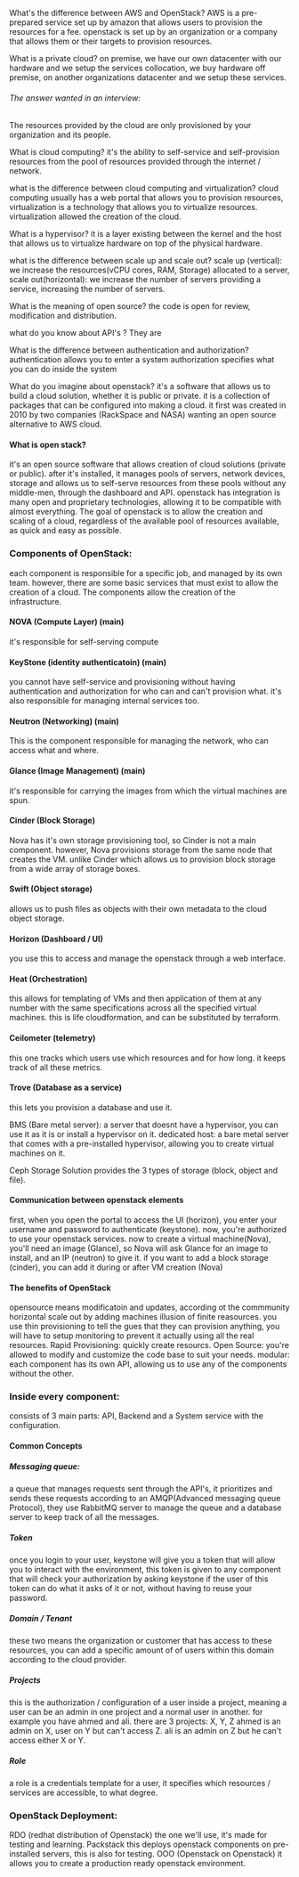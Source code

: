 What's the difference between AWS and OpenStack?
AWS is a pre-prepared service set up by amazon that allows users to provision the resources for a fee.
openstack is set up by an organization or a company that allows them or their targets to provision resources.

What is a private cloud?
on premise, we have our own datacenter with our hardware and we setup the services
collocation, we buy hardware off premise, on another organizations datacenter and we setup these services.
###### The answer wanted in an interview:
The resources provided by the cloud are only provisioned by your organization and its people.

What is cloud computing?
it's the ability to self-service and self-provision resources from the pool of resources provided through the internet / network.

what is the difference between cloud computing and virtualization?
cloud computing usually has a web portal that allows you to provision resources, virtualization is a technology that allows you to virtualize resources.
virtualization allowed the creation of the cloud.

What is a hypervisor?
it is a layer existing between the kernel and the host that allows us to virtualize hardware on top of the physical hardware.

what is the difference between scale up and scale out?
scale up (vertical): we increase the resources(vCPU cores, RAM, Storage) allocated to a server, 
scale out(horizontal): we increase the number of servers providing a service, increasing the number of servers.

What is the meaning of open source?
the code is open for review, modification and distribution.

what do you know about API's ?
They are 

What is the difference between authentication and authorization?
authentication allows you to enter a system
authorization specifies what you can do inside the system

What do you imagine about openstack?
it's a software that allows us to build a cloud solution, whether it is public or private.
it is a collection of packages that can be configured into making a cloud.
it first was created in 2010 by two companies (RackSpace and NASA) wanting an open source alternative to AWS cloud.

#### What is open stack?
it's an open source software that allows creation of cloud solutions (private or public).
after it's installed, it manages pools of servers, network devices, storage and allows us to self-serve resources from these pools without any middle-men, through the dashboard and API.
openstack has integration is many open and proprietary technologies, allowing it to be compatible with almost everything.
The goal of openstack is to allow the creation and scaling of a cloud, regardless of the available pool of resources available, as quick and easy as possible.

### Components of OpenStack:
each component is responsible for a specific job, and managed by its own team.
however, there are some basic services that must exist to allow the creation of a cloud.
The components allow the creation of the infrastructure.
#### NOVA (Compute Layer) (main)
it's responsible for self-serving compute
#### KeyStone (identity authenticatoin) (main)
you cannot have self-service and provisioning without having authentication and authorization for who can and can't provision what.
it's also responsible for managing internal services too.
#### Neutron (Networking) (main)
This is the component responsible for managing the network, who can access what and where.
#### Glance (Image Management) (main)
it's responsible for carrying the images from which the virtual machines are spun.
#### Cinder (Block Storage)
Nova has it's own storage provisioning tool, so Cinder is not a main component. however, Nova provisions storage from the same node that creates the VM.
unlike Cinder which allows us to provision block storage from a wide array of storage boxes.
#### Swift (Object storage)
allows us to push files as objects with their own metadata to the cloud object storage.
#### Horizon (Dashboard / UI)
you use this to access and manage the openstack through a web interface.
#### Heat (Orchestration)
this allows for templating of VMs and then application of them at any number with the same specifications across all the specified virtual machines.
this is life cloudformation, and can be substituted by terraform.
#### Ceilometer (telemetry)
this one tracks which users use which resources and for how long.
it keeps track of all these metrics.
#### Trove (Database as a service)
this lets you provision a database and use it.

BMS (Bare metal server): a server that doesnt have a hypervisor, you can use it as it is or install a hypervisor on it.
dedicated host: a bare metal server that comes with a pre-installed hypervisor, allowing you to create virtual machines on it.

Ceph Storage Solution provides the 3 types of storage (block, object and file).

#### Communication between openstack elements
first, when you open the portal to access the UI (horizon), you enter your username and password  to authenticate (keystone).
now, you're authorized to use your openstack services.
now to create a virtual machine(Nova), you'll need an image (Glance), so Nova will ask Glance for an image to install, and an IP (neutron) to give it.
if you want to add a block storage (cinder), you can add it during or after VM creation (Nova)
#### The benefits of OpenStack
opensource means modificatoin and updates, according ot the commmunity
horizontal scale out by adding machines
illusion of finite reasources. you use thin provisioning to tell the gues that they can provision anything, you will have to setup monitoring to prevent it actually using all the real resources.
Rapid Provisioning: quickly create resourcs.
Open Source: you're allowed to modify and customize the code base to suit your needs.
modular: each component has its own API, allowing us to use any of the components without the other.

### Inside every component:
consists of 3 main parts: API, Backend and a System service with the configuration.

#### Common Concepts
##### Messaging queue:
a queue that manages requests sent through the API's, it prioritizes and sends these requests according to an AMQP(Advanced messaging queue Protocol), they use RabbitMQ server to manage the queue and a database server to keep track of all the messages.
##### Token
once you login to your user, keystone will give you a token that will allow you to interact with the environment, this token is given to any component that will check your authorization by asking keystone if the user of this token can do what it asks of it or not, without having to reuse your password.
##### Domain / Tenant
these two means the organization or customer that has access to these resources, you can add a specific amount of of users within this domain according to the cloud provider.
##### Projects
this is the authorization / configuration of a user inside a project, meaning a user can be an admin in one project and a normal user in another.
for example you have ahmed and ali.
there are 3 projects: X, Y, Z
ahmed is an admin on X, user on Y but can't access Z.
ali is an admin on Z but he can't access either X or Y.
##### Role
a role is a credentials template for a user, it specifies which resources / services are accessible, to what degree.

### OpenStack Deployment:
RDO (redhat distribution of Openstack) the one we'll use, it's made for testing and learning.
Packstack this deploys openstack components on pre-installed servers, this is also for testing.
OOO (Openstack on Openstack) it allows you to create a production ready openstack environment.
